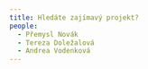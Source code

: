 ```yaml
---
title: Hledáte zajímavý projekt?
people:
  - Přemysl Novák
  - Tereza Doležalová
  - Andrea Vodenková
---
```

